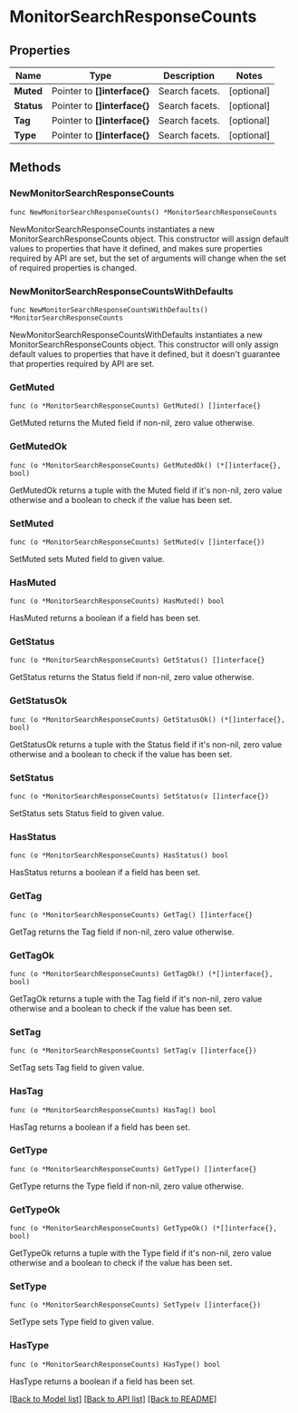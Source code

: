 # MonitorSearchResponseCounts

## Properties

Name | Type | Description | Notes
---- | ---- | ----------- | ------
**Muted** | Pointer to **[]interface{}** | Search facets. | [optional] 
**Status** | Pointer to **[]interface{}** | Search facets. | [optional] 
**Tag** | Pointer to **[]interface{}** | Search facets. | [optional] 
**Type** | Pointer to **[]interface{}** | Search facets. | [optional] 

## Methods

### NewMonitorSearchResponseCounts

`func NewMonitorSearchResponseCounts() *MonitorSearchResponseCounts`

NewMonitorSearchResponseCounts instantiates a new MonitorSearchResponseCounts object.
This constructor will assign default values to properties that have it defined,
and makes sure properties required by API are set, but the set of arguments
will change when the set of required properties is changed.

### NewMonitorSearchResponseCountsWithDefaults

`func NewMonitorSearchResponseCountsWithDefaults() *MonitorSearchResponseCounts`

NewMonitorSearchResponseCountsWithDefaults instantiates a new MonitorSearchResponseCounts object.
This constructor will only assign default values to properties that have it defined,
but it doesn't guarantee that properties required by API are set.

### GetMuted

`func (o *MonitorSearchResponseCounts) GetMuted() []interface{}`

GetMuted returns the Muted field if non-nil, zero value otherwise.

### GetMutedOk

`func (o *MonitorSearchResponseCounts) GetMutedOk() (*[]interface{}, bool)`

GetMutedOk returns a tuple with the Muted field if it's non-nil, zero value otherwise
and a boolean to check if the value has been set.

### SetMuted

`func (o *MonitorSearchResponseCounts) SetMuted(v []interface{})`

SetMuted sets Muted field to given value.

### HasMuted

`func (o *MonitorSearchResponseCounts) HasMuted() bool`

HasMuted returns a boolean if a field has been set.

### GetStatus

`func (o *MonitorSearchResponseCounts) GetStatus() []interface{}`

GetStatus returns the Status field if non-nil, zero value otherwise.

### GetStatusOk

`func (o *MonitorSearchResponseCounts) GetStatusOk() (*[]interface{}, bool)`

GetStatusOk returns a tuple with the Status field if it's non-nil, zero value otherwise
and a boolean to check if the value has been set.

### SetStatus

`func (o *MonitorSearchResponseCounts) SetStatus(v []interface{})`

SetStatus sets Status field to given value.

### HasStatus

`func (o *MonitorSearchResponseCounts) HasStatus() bool`

HasStatus returns a boolean if a field has been set.

### GetTag

`func (o *MonitorSearchResponseCounts) GetTag() []interface{}`

GetTag returns the Tag field if non-nil, zero value otherwise.

### GetTagOk

`func (o *MonitorSearchResponseCounts) GetTagOk() (*[]interface{}, bool)`

GetTagOk returns a tuple with the Tag field if it's non-nil, zero value otherwise
and a boolean to check if the value has been set.

### SetTag

`func (o *MonitorSearchResponseCounts) SetTag(v []interface{})`

SetTag sets Tag field to given value.

### HasTag

`func (o *MonitorSearchResponseCounts) HasTag() bool`

HasTag returns a boolean if a field has been set.

### GetType

`func (o *MonitorSearchResponseCounts) GetType() []interface{}`

GetType returns the Type field if non-nil, zero value otherwise.

### GetTypeOk

`func (o *MonitorSearchResponseCounts) GetTypeOk() (*[]interface{}, bool)`

GetTypeOk returns a tuple with the Type field if it's non-nil, zero value otherwise
and a boolean to check if the value has been set.

### SetType

`func (o *MonitorSearchResponseCounts) SetType(v []interface{})`

SetType sets Type field to given value.

### HasType

`func (o *MonitorSearchResponseCounts) HasType() bool`

HasType returns a boolean if a field has been set.


[[Back to Model list]](../README.md#documentation-for-models) [[Back to API list]](../README.md#documentation-for-api-endpoints) [[Back to README]](../README.md)


